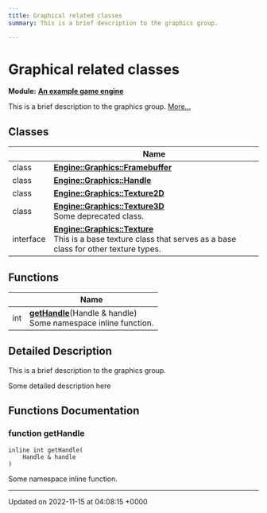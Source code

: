 ```yaml
---
title: Graphical related classes
summary: This is a brief description to the graphics group. 

---
```


# Graphical related classes

**Module:** **[An example game engine](/modules/group__Engine.md)**

This is a brief description to the graphics group.  [More...](#detailed-description)

## Classes

|                | Name           |
| -------------- | -------------- |
| class | **[Engine::Graphics::Framebuffer](/classes/classEngine_1_1Graphics_1_1Framebuffer.md)**  |
| class | **[Engine::Graphics::Handle](/classes/classEngine_1_1Graphics_1_1Handle.md)**  |
| class | **[Engine::Graphics::Texture2D](/classes/classEngine_1_1Graphics_1_1Texture2D.md)**  |
| class | **[Engine::Graphics::Texture3D](/classes/classEngine_1_1Graphics_1_1Texture3D.md)** <br>Some deprecated class.  |
| interface | **[Engine::Graphics::Texture](/classes/classEngine_1_1Graphics_1_1Texture.md)** <br>This is a base texture class that serves as a base class for other texture types.  |

## Functions

|                | Name           |
| -------------- | -------------- |
| int | **[getHandle](/modules/group__Graphics.md#function-gethandle)**(Handle & handle)<br>Some namespace inline function.  |

## Detailed Description

This is a brief description to the graphics group. 

Some detailed description here 


## Functions Documentation

### function getHandle

```
inline int getHandle(
    Handle & handle
)
```

Some namespace inline function. 





-------------------------------

Updated on 2022-11-15 at 04:08:15 +0000